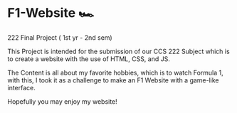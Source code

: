 # F1-Website 🏎
222 Final Project ( 1st yr - 2nd sem)


This Project is intended for the submission of our CCS 222 Subject which is to create a website with the use of HTML, CSS, and JS.

The Content is all about my favorite hobbies, which is to watch Formula 1, with this, I took it as a challenge to make an F1 Website with a game-like interface. 

Hopefully you may enjoy my website!





